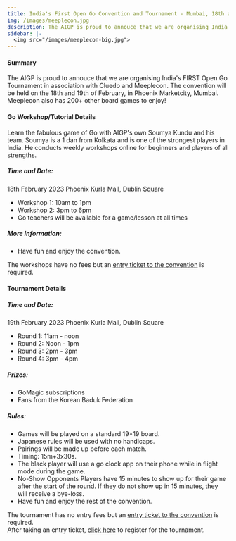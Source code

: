 ```yaml
---
title: India's First Open Go Convention and Tournament - Mumbai, 18th and 19th Feb
img: /images/meeplecon.jpg
description: The AIGP is proud to annouce that we are organising India's FIRST Open Go Convention in association with Cluedo and Meeplecon. The convention includes learning sessions the entire day on 18th February, followed by a tournament for all on the 19th of February.<br><br>Venue - Dublin Square, Phoenix Marketcity, Mumbai
sidebar: |-
  <img src="/images/meeplecon-big.jpg">
---
```

#### Summary
The AIGP is proud to annouce that we are organising India's FIRST Open Go Tournament in association with Cluedo and Meeplecon. The convention will be held on the 18th and 19th of February, in Phoenix Marketcity, Mumbai. Meeplecon also has 200+ other board games to enjoy!

#### Go Workshop/Tutorial Details

Learn the fabulous game of Go with AIGP's own Soumya Kundu and his team. Soumya is a 1 dan from Kolkata and is one of the strongest players in India. He conducts weekly workshops online for beginners and players of all strengths.

##### Time and Date:
18th February 2023
Phoenix Kurla Mall, Dublin Square

* Workshop 1: 10am to 1pm
* Workshop 2: 3pm to 6pm
* Go teachers will be available for a game/lesson at all times

##### More Information:

* Have fun and enjoy the convention.

The workshops have no fees but an [entry ticket to the convention](https://insider.in/meeplecon-indias-first-and-only-boardgaming-convention-feb18-2023/event) is required.

#### Tournament Details

##### Time and Date:

19th February 2023
Phoenix Kurla Mall, Dublin Square

* Round 1: 11am - noon
* Round 2: Noon - 1pm
* Round 3: 2pm - 3pm
* Round 4: 3pm - 4pm

##### Prizes:

* GoMagic subscriptions
* Fans from the Korean Baduk Federation

##### Rules:
* Games will be played on a standard 19×19 board.
* Japanese rules will be used with no handicaps.
* Pairings will be made up before each match.
* Timing: 15m+3x30s.
* The black player will use a go clock app on their phone while in flight mode during the game.
* No-Show Opponents Players have 15 minutes to show up for their game after the start of the round. If they do not show up in 15 minutes, they will receive a bye-loss.
* Have fun and enjoy the rest of the convention.


The tournament has no entry fees but an [entry ticket to the convention](https://insider.in/meeplecon-indias-first-and-only-boardgaming-convention-feb18-2023/event) is required.
<br>
After taking an entry ticket, [click here](https://meeplecon.in/go-tournament/) to register for the tournament.


